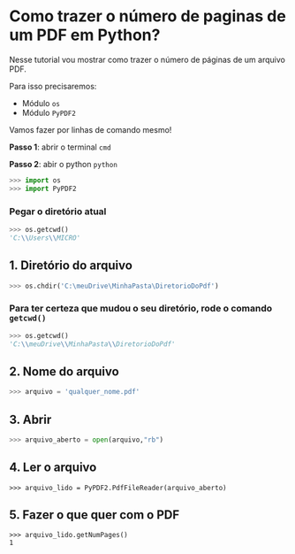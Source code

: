 # Como trazer o número de paginas de um PDF em Python?

Nesse tutorial vou mostrar como trazer o número de páginas de um arquivo PDF.

Para isso precisaremos:
- Módulo ```os```
- Módulo ```PyPDF2```

Vamos fazer por linhas de comando mesmo!  

__Passo 1__: abrir o terminal ```cmd```

__Passo 2__: abir o python ```python```

```python
>>> import os
>>> import PyPDF2
```

### Pegar o diretório atual
```python
>>> os.getcwd()
'C:\\Users\\MICRO'
```

## 1. Diretório do arquivo
```python
>>> os.chdir('C:\meuDrive\MinhaPasta\DiretorioDoPdf')
```

### Para ter certeza que mudou o seu diretório, rode o comando ```getcwd()```
```python
>>> os.getcwd()
'C:\\meuDrive\\MinhaPasta\\DiretorioDoPdf'
```

## 2. Nome do arquivo
```python
>>> arquivo = 'qualquer_nome.pdf'
```


## 3. Abrir
```python
>>> arquivo_aberto = open(arquivo,"rb")
```

## 4. Ler o arquivo
```
>>> arquivo_lido = PyPDF2.PdfFileReader(arquivo_aberto)
```



## 5. Fazer o que quer com o PDF
```
>>> arquivo_lido.getNumPages()
1
```



